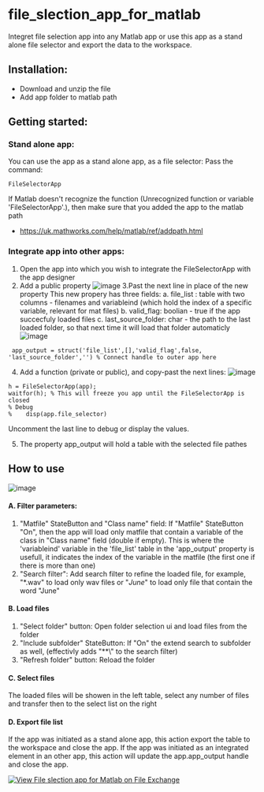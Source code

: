 # file_slection_app_for_matlab
Integret file selection app into any Matlab app
or use this app as a stand alone file selector and export the data to the workspace.

## Installation:
* Download and unzip the file
* Add app folder to matlab path

## Getting started:
### Stand alone app:
You can use the app as a stand alone app, as a file selector:
Pass the command:
```
FileSelectorApp
```
If Matlab doesn't recognize the function (Unrecognized function or variable 'FileSelectorApp'.), 
then make sure that you added the app to the matlab path
* https://uk.mathworks.com/help/matlab/ref/addpath.html

### Integrate app into other apps:
1. Open the app into which you wish to integrate the FileSelectorApp with the app designer 
2. Add a public property
  ![image](https://user-images.githubusercontent.com/35958758/168674410-d24d3fbf-138d-4c7a-9e58-5e9e75f82981.png)
3.Past the next line in place of the new property
This new propery has three fields:
a. file_list : table with two columns - filenames and variableind (which hold the index of a specific variable, relevant for mat files)
b. valid_flag: boolian - true if the app succecfuly loaded files
c. last_source_folder: char - the path to the last loaded folder, so that next time it will load that folder automaticly
![image](https://user-images.githubusercontent.com/35958758/168674714-b3b1d4b3-9796-4f85-abf4-731bc6fddc79.png)

```
 app_output = struct('file_list',[],'valid_flag',false, 'last_source_folder','') % Connect handle to outer app here 
```


4. Add a function (private or public), and copy-past the next lines:
![image](https://user-images.githubusercontent.com/35958758/168675099-3457f944-a057-4122-a686-4718d8ed3405.png)


```
h = FileSelectorApp(app); 
waitfor(h); % This will freeze you app until the FileSelectorApp is closed
% Debug
%    disp(app.file_selector)
```
Uncomment the last line to debug or display the values.

5. The property app_output will hold a table with the selected file pathes

## How to use
![image](https://user-images.githubusercontent.com/35958758/168677963-dd26d8cc-8a29-4cd5-a2b3-897b001beff4.png)
#### A. Filter parameters:
1. "Matfile" StateButton and "Class name" field: 
If  "Matfile" StateButton "On", then the app will load only matfile that contain a variable of the class in "Class name" field (double if empty).
This is where the 'variableind' variable in the 'file_list' table in the 'app_output' property is usefull, it indicates the index of the variable in the matfile
(the first one if there is more than one)
2. "Search filter": 
Add search filter to refine the loaded file, for example, "*.wav" to load only wav files or "*June*" to load only file that contain the word "June"
#### B. Load files
1. "Select folder" button: Open folder selection ui and load files from the folder
2. "Include subfolder" StateButton: If "On" the extend search to subfolder as well, (effectivly adds "**\\" to the search filter) 
3. "Refresh folder" button: Reload the folder
#### C. Select files
The loaded files will be showen in the left table, select any number of files and transfer then to the select list on the right
#### D. Export file list
If the app was initiated as a stand alone app, this action export the table to the workspace and close the app.
If the app was initiated as an integrated element in an other app, this action will update the app.app_output handle and close the app.


[![View File slection app for Matlab on File Exchange](https://www.mathworks.com/matlabcentral/images/matlab-file-exchange.svg)](https://uk.mathworks.com/matlabcentral/fileexchange/111675-file-slection-app-for-matlab)

